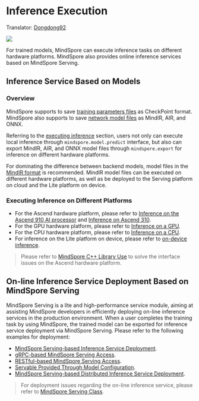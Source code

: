 # Inference Execution

Translator: [Dongdong92](https://gitee.com/zy179280)

<a href="https://gitee.com/mindspore/docs/blob/master/docs/mindspore/migration_guide/source_en/inference.md" target="_blank"><img src="https://mindspore-website.obs.cn-north-4.myhuaweicloud.com/website-images/master/resource/_static/logo_source_en.png"></a>

For trained models, MindSpore can execute inference tasks on different hardware platforms. MindSpore also provides online inference services based on MindSpore Serving.

## Inference Service Based on Models

### Overview

MindSpore supports to save [training parameters files](https://www.mindspore.cn/docs/programming_guide/en/master/multi_platform_inference.html#model-files) as CheckPoint format. MindSpore also supports to save [network model files](https://www.mindspore.cn/docs/programming_guide/en/master/multi_platform_inference.html#model-files) as MindIR, AIR, and ONNX.

Referring to the [executing inference](https://www.mindspore.cn/docs/programming_guide/en/master/multi_platform_inference.html#inference-execution) section, users not only can execute local inference through `mindspore.model.predict` interface, but also can export MindIR, AIR, and ONNX model files through `mindspore.export` for inference on different hardware platforms.

For dominating the difference between backend models, model files in the [MindIR format](https://www.mindspore.cn/docs/programming_guide/en/master/multi_platform_inference.html#inference-execution) is recommended. MindIR model files can be executed on different hardware platforms, as well as be deployed to the Serving platform on cloud and the Lite platform on device.

### Executing Inference on Different Platforms

- For the Ascend hardware platform, please refer to [Inference on the Ascend 910 AI processor](https://www.mindspore.cn/docs/programming_guide/en/master/multi_platform_inference_ascend_910.html) and [Inference on Ascend 310](https://www.mindspore.cn/docs/programming_guide/en/master/multi_platform_inference_ascend_310.html).
- For the GPU hardware platform, please refer to [Inference on a GPU](https://www.mindspore.cn/docs/programming_guide/en/master/multi_platform_inference_gpu.html).
- For the CPU hardware platform, please refer to [Inference on a CPU](https://www.mindspore.cn/docs/programming_guide/en/master/multi_platform_inference_cpu.html).
- For inference on the Lite platform on device, please refer to [on-device inference](https://www.mindspore.cn/lite/docs/en/master/index.html).

> Please refer to [MindSpore C++ Library Use](https://www.mindspore.cn/docs/faq/en/master/inference.html#c) to solve the interface issues on the Ascend hardware platform.

## On-line Inference Service Deployment Based on MindSpore Serving

MindSpore Serving is a lite and high-performance service module, aiming at assisting MindSpore developers in efficiently deploying on-line inference services in the production environment. When a user completes the training task by using MindSpore, the trained model can be exported for inference service deployment via MindSpore Serving. Please refer to the following examples for deployment:

- [MindSpore Serving-based Inference Service Deployment](https://www.mindspore.cn/serving/docs/en/master/serving_example.html).
- [gRPC-based MindSpore Serving Access](https://www.mindspore.cn/serving/docs/en/master/serving_grpc.html).
- [RESTful-based MindSpore Serving Access](https://www.mindspore.cn/serving/docs/en/master/serving_restful.html).
- [Servable Provided Through Model Configuration](https://www.mindspore.cn/serving/docs/en/master/serving_model.html).
- [MindSpore Serving-based Distributed Inference Service Deployment](https://www.mindspore.cn/serving/docs/en/master/serving_distributed_example.html).

> For deployment issues regarding the on-line inference service, please refer to [MindSpore Serving Class](https://www.mindspore.cn/docs/faq/en/master/inference.html#mindspore-serving).
